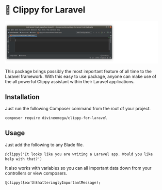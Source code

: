 
# 📎 Clippy for Laravel

<img src="assets/clippy-for-laravel-demo.gif"></img>

This package brings possibly the most important feature of all time to the Laravel
framework. With this easy to use package, anyone can make use of the all powerful
Clippy assistant within their Laravel applications.

## Installation

Just run the following Composer command from the root of your project.

```bash
composer require divineomega/clippy-for-laravel
```

## Usage

Just add the following to any Blade file.

```blade
@clippy('It looks like you are writing a Laravel app. Would you like help with that?')
``` 

It also works with variables so you can all important data down from your controllers
or view composers.

```blade
@clippy($earthShatteringlyImportantMessage);
```
